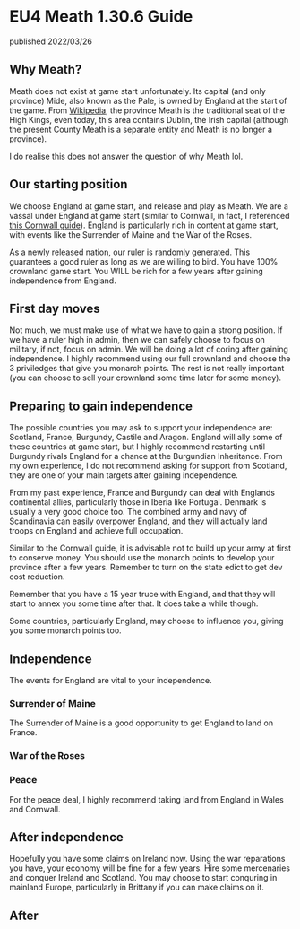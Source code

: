 # EU4 Meath 1.30.6 Guide
published 2022/03/26

## Why Meath?
Meath does not exist at game start unfortunately. Its capital (and only province) Mide, also known as the Pale, is owned by England at the start of the game. From [Wikipedia](https://en.wikipedia.org/wiki/Kingdom_of_Meath), the province Meath is the traditional seat of the High Kings, even today, this area contains Dublin, the Irish capital (although the present County Meath is a separate entity and Meath is no longer a province).

I do realise this does not answer the question of why Meath lol.

## Our starting position

We choose England at game start, and release and play as Meath. We are a vassal under England at game start (similar to Cornwall, in fact, I referenced [this Cornwall guide](https://imgur.com/gallery/JMCXeGP)). England is particularly rich in content at game start, with events like the Surrender of Maine and the War of the Roses.

As a newly released nation, our ruler is randomly generated. This guarantees a good ruler as long as we are willing to bird. You have 100% crownland game start. You WILL be rich for a few years after gaining independence from England.

## First day moves

Not much, we must make use of what we have to gain a strong position. If we have a ruler high in admin, then we can safely choose to focus on military, if not, focus on admin. We will be doing a lot of coring after gaining independence. I highly recommend using our full crownland and choose the 3 priviledges that give you monarch points. The rest is not really important (you can choose to sell your crownland some time later for some money).

## Preparing to gain independence

The possible countries you may ask to support your independence are: Scotland, France, Burgundy, Castile and Aragon. England will ally some of these countries at game start, but I highly recommend restarting until Burgundy rivals England for a chance at the Burgundian Inheritance. From my own experience, I do not recommend asking for support from Scotland, they are one of your main targets after gaining independence. 

From my past experience, France and Burgundy can deal with Englands continental allies, particularly those in Iberia like Portugal. Denmark is usually a very good choice too. The combined army and navy of Scandinavia can easily overpower England, and they will actually land troops on England and achieve full occupation.

Similar to the Cornwall guide, it is advisable not to build up your army at first to conserve money. You should use the monarch points to develop your province after a few years. Remember to turn on the state edict to get dev cost reduction.

Remember that you have a 15 year truce with England, and that they will start to annex you some time after that. It does take a while though.

Some countries, particularly England, may choose to influence you, giving you some monarch points too.

## Independence

The events for England are vital to your independence. 

### Surrender of Maine

The Surrender of Maine is a good opportunity to get England to land on France.

### War of the Roses 

### Peace

For the peace deal, I highly recommend taking land from England in Wales and Cornwall.

## After independence

Hopefully you have some claims on Ireland now. Using the war reparations you have, your economy will be fine for a few years. Hire some mercenaries and conquer Ireland and Scotland. You may choose to start conquring in mainland Europe, particularly in Brittany if you can make claims on it.

## After